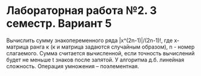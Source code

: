 # Лабораторная работа №2. 3 семестр. Вариант 5 #

Вычислить сумму знакопеременного ряда |х^(2n-1)|/(2n-1)!, где х-матрица ранга к (к и матрица задаются случайным образом), n - номер слагаемого. Сумма считается вычисленной, если точность вычислений будет не меньше t знаков после запятой. У алгоритма д.б. линейная сложность. Операция умножения – поэлементная.
